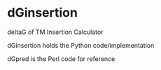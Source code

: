 dGinsertion
===========

deltaG of TM Insertion Calculator

dGinsertion holds the Python code/implementation

dGpred is the Perl code for reference
